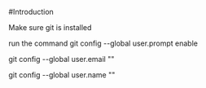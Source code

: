 #Introduction

Make sure git is installed 

run the command git config --global user.prompt enable

git config --global user.email ""

git config --global user.name ""

